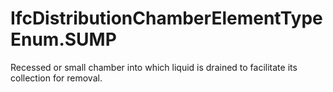 IfcDistributionChamberElementTypeEnum.SUMP
==========================================
Recessed or small chamber into which liquid is drained to facilitate its
collection for removal.


